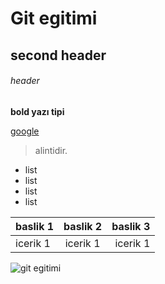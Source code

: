 # Git egitimi

## second header

###### header

**bold yazı tipi**

[google](https://www.google.com.tr)

>alintidir.


- list
- list
- list
- list

| baslik 1| baslik 2 | baslik 3|
| :------- | :-------: | -------: | 
| icerik 1 |icerik 1 |icerik 1 |


![git egitimi](https://miro.medium.com/v2/resize:fit:1400/1*mtsk3fQ_BRemFidhkel3dA.png)
